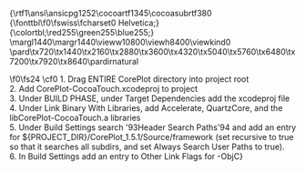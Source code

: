 {\rtf1\ansi\ansicpg1252\cocoartf1345\cocoasubrtf380
{\fonttbl\f0\fswiss\fcharset0 Helvetica;}
{\colortbl;\red255\green255\blue255;}
\margl1440\margr1440\vieww10800\viewh8400\viewkind0
\pard\tx720\tx1440\tx2160\tx2880\tx3600\tx4320\tx5040\tx5760\tx6480\tx7200\tx7920\tx8640\pardirnatural

\f0\fs24 \cf0 1. Drag ENTIRE CorePlot directory into project root\
2. Add CorePlot-CocoaTouch.xcodeproj to project\
3. Under BUILD PHASE, under Target Dependencies add the xcodeproj file\
4. Under Link Binary With Libraries, add Accelerate, QuartzCore, and the libCorePlot-CocoaTouch.a libraries\
5. Under Build Settings search \'93Header Search Paths\'94 and add an entry for $\{PROJECT_DIR\}/CorePlot_1.5.1/Source/framework (set recursive to true so that it searches all subdirs, and set Always Search User Paths to true).\
6. In Build Settings add an entry to Other Link Flags for -ObjC}